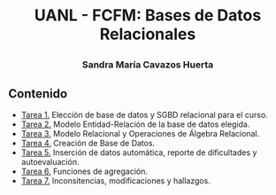 # <p align="center"> UANL - FCFM: Bases de Datos Relacionales </p>
### <p align="center"> Sandra María Cavazos Huerta </p>


## Contenido

- [Tarea 1.](https://github.com/SandraCavazos/BDR/blob/master/Tareas/Tarea1.md)  Elección de base de datos y SGBD relacional para el curso.
- [Tarea 2.](https://github.com/SandraCavazos/BDR/blob/master/Tareas/Tarea2.md)  Modelo Entidad-Relación de la base de datos elegida.
- [Tarea 3.](https://github.com/SandraCavazos/BDR/blob/master/Tareas/Tarea3.md)  Modelo Relacional y Operaciones de Álgebra Relacional.
- [Tarea 4.](https://github.com/SandraCavazos/BDR/blob/master/Tareas/Tarea4.sql)  Creación de Base de Datos.
- [Tarea 5.](https://github.com/SandraCavazos/BDR/blob/master/Tareas/Tarea5.md)  Inserción de datos automática, reporte de dificultades y autoevaluación.
- [Tarea 6.](https://github.com/SandraCavazos/BDR/blob/master/Tareas/Tarea6.md)  Funciones de agregación.
- [Tarea 7.](https://github.com/SandraCavazos/BDR/blob/master/Tareas/Tarea7.md)  Inconsitencias, modificaciones y hallazgos.